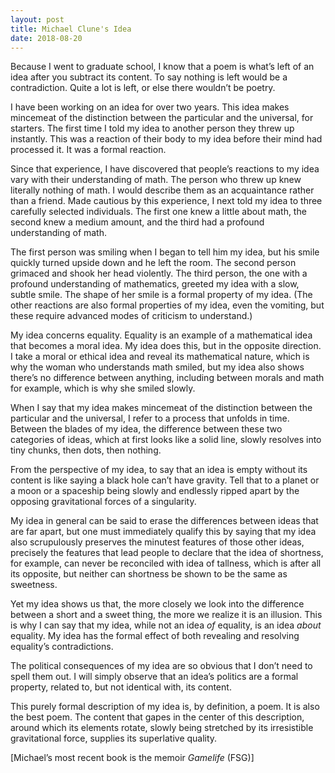 ```yaml
---
layout: post
title: Michael Clune's Idea
date: 2018-08-20
---
```

Because I went to graduate school, I know that a poem is what’s left of an idea after you subtract its content. To say nothing is left would be a contradiction. Quite a lot is left, or else there wouldn’t be poetry.

I have been working on an idea for over two years. This idea makes mincemeat of the distinction between the particular and the universal, for starters. The first time I told my idea to another person they threw up instantly. This was a reaction of their body to my idea before their mind had processed it. It was a formal reaction.

Since that experience, I have discovered that people’s reactions to my idea vary with their understanding of math. The person who threw up knew literally nothing of math. I would describe them as an acquaintance rather than a friend. Made cautious by this experience, I next told my idea to three carefully selected individuals. The first one knew a little about math, the second knew a medium amount, and the third had a profound understanding of math.

The first person was smiling when I began to tell him my idea, but his smile quickly turned upside down and he left the room. The second person grimaced and shook her head violently. The third person, the one with a profound understanding of mathematics, greeted my idea with a slow, subtle smile. The shape of her smile is a formal property of my idea. (The other reactions are also formal properties of my idea, even the vomiting, but these require advanced modes of criticism to understand.)

My idea concerns equality. Equality is an example of a mathematical idea that becomes a moral idea. My idea does this, but in the opposite direction. I take a moral or ethical idea and reveal its mathematical nature, which is why the woman who understands math smiled, but my idea also shows there’s no difference between anything, including between morals and math for example, which is why she smiled slowly.

When I say that my idea makes mincemeat of the distinction between the particular and the universal, I refer to a process that unfolds in time. Between the blades of my idea, the difference between these two categories of ideas, which at first looks like a solid line, slowly resolves into tiny chunks, then dots, then nothing.

From the perspective of my idea, to say that an idea is empty without its content is like saying a black hole can’t have gravity. Tell that to a planet or a moon or a spaceship being slowly and endlessly ripped apart by the opposing gravitational forces of a singularity.  

My idea in general can be said to erase the differences between ideas that are far apart, but one must immediately qualify this by saying that my idea also scrupulously preserves the minutest features of those other ideas, precisely the features that lead people to declare that the idea of shortness, for example, can never be reconciled with idea of tallness, which is after all its opposite, but neither can shortness be shown to be the same as sweetness.

Yet my idea shows us that, the more closely we look into the difference between a short and a sweet thing, the more we realize it is an illusion. This is why I can say that my idea, while not an idea _of_ equality, is an idea _about_ equality. My idea has the formal effect of both revealing and resolving equality’s contradictions.

The political consequences of my idea are so obvious that I don’t need to spell them out. I will simply observe that an idea’s politics are a formal property, related to, but not identical with, its content.

This purely formal description of my idea is, by definition, a poem. It is also the best poem. The content that gapes in the center of this description, around which its elements rotate, slowly being stretched by its irresistible gravitational force, supplies its superlative quality.

[Michael’s most recent book is the memoir _Gamelife_ (FSG)]
